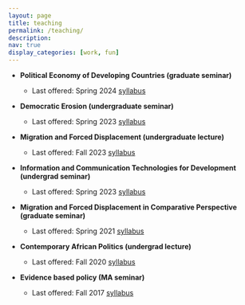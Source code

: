 ```yaml
---
layout: page
title: teaching
permalink: /teaching/
description: 
nav: true
display_categories: [work, fun]
---
```


- **Political Economy of Developing Countries (graduate seminar)**
    - Last offered: Spring 2024 [syllabus](https://guygrossman.com/assets/pdf/Grossman_Polit_Econ_Dev_Spring2024.pdf)

- **Democratic Erosion (undergraduate seminar)**
    - Last offered: Spring 2023 [syllabus](https://guygrossman.com/assets/pdf/syllabus_dem_erosion_fall2023.pdf)

- **Migration and Forced Displacement (undergraduate lecture)** 
    - Last offered: Fall 2023 [syllabus](https://guygrossman.com/assets/pdf/Syllabus_Migration_Fall2023.pdf)

- **Information and Communication Technologies for Development (undergrad seminar)** 
    - Last offered: Spring 2023 [syllabus](https://www.dropbox.com/s/j0vk4bxumsuggzy/Grossman_ICT4D_Spring2023.pdf?dl=0)

- **Migration and Forced Displacement in Comparative Perspective (graduate seminar)**
    - Last offered: Spring 2021 [syllabus](https://web.sas.upenn.edu/ggros/files/2021/01/Syllabus_Migration_Spring2021_Final.pdf)

- **Contemporary African Politics (undergrad lecture)**
     - Last offered: Fall 2020 [syllabus](https://web.sas.upenn.edu/ggros/files/2020/09/Syllabus_African_politics_Fall2020.pdf)

- **Evidence based policy (MA seminar)**
    - Last offered: Fall 2017 [syllabus](https://web.sas.upenn.edu/ggros/files/2016/10/Evidence_Based_Policy_Fall2017-17oymlv.pdf)